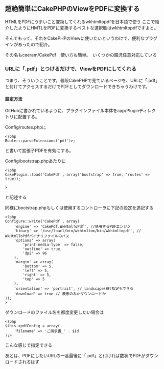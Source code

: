 ## 超絶簡単にCakePHPのViewをPDFに変換する

HTMLをPDFにうまいこと変換してくれるwkhtmltopdfを日本語で使う
ここで紹介したようにHMTLをPDFに変換するベストな選択肢はwkhtmltopdfですよと。

そんでもって、それをCakePHPのViewに使いたいというわけで、便利なプラグインがあったので紹介。

その名もceeram/CakePdf　使い方も簡単。　いくつかの園児任意対応している

### URLに「.pdf」とつけるだけで、ViewをPDFにしてくれる

つまり、そういうことです。普段CakePHPで見ているページを、URLに「.pdf」と付けてアクセスするだけでPDFとしてダウンロードできちゃうわけです。

#### 設定方法
GitHubに書かれているように、プラグインファイル本体をapp/Pluginディレクトリに配置する。

Config/routes.phpに
```
<?php
Router::parseExtensions('pdf')>;
```

と書いて拡張子PDFを有効にする。

Config/bootstrap.phpあたりに
```
<?php
CakePlugin::load('CakePdf', array('bootstrap' => true, 'routes' => true));

>
```

と記述する

同様にbootstrap.phpもしくは使用するコントローラに下記の設定を追記する

```
<?php
Configure::write('CakePdf', array(
    'engine' => 'CakePdf.WkHtmlToPdf', //使用するPDFエンジン
    'binary' => '/usr/loacl/bin/wkhtmltox/bin/wkhtmltopdf', // WkHtmlToPdfバイナリファイルのパス
    'options' => array(
        'print-media-type' => false,
        'outline' => true,
        'dpi' => 96
    ),
    'margin' => array(
        'bottom' => 5,
        'left' => 5,
        'right' => 5,
        'top' => 5
    ),
    'orientation' => 'portrait', // landscape(横)指定もできる
    'download' => true // 表示のみかダウンロードか
));
>
```

ダウンロードのファイル名を都度変更したい場合は
```
<?php
$this->pdfConfig = array(
    'filename' => 'ご請求書_' . $id
);>
```

こんな感じで指定できる

あとは、PDFにしたいURLの一番最後に「.pdf」と付ければ数状でPDFがダウンロードされるはず

